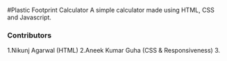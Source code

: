 #Plastic Footprint Calculator
A simple calculator made using HTML, CSS and Javascript.

### Contributors
1.Nikunj Agarwal (HTML)
2.Aneek Kumar Guha (CSS & Responsiveness)
3.
